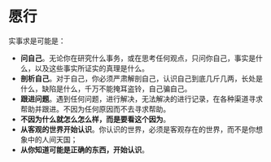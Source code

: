 # 愿行


实事求是可能是：

- **问自己**。无论你在研究什么事务，或在思考任何观点，只问你自己，事实是什么，以及这些事实所证实的真理是什么。
- **剖析自己**。对于自己，你必须严肃解剖自己，认识自己到底几斤几两，长处是什么，缺陷是什么，千万不能掩耳盗铃，自己骗自己。
- **跟进问题**。遇到任何问题，进行解决，无法解决的进行记录，在各种渠道寻求帮助并跟进。不因为任何原因而不去寻求帮助。
- **不因为什么就怎么怎么样，而是要看这个因为**。
- **从客观的世界开始认识**。你认识的世界，必须是客观存在的世界，而不是你想象中的人间天国；
- **从你知道可能是正确的东西，开始认识**。




